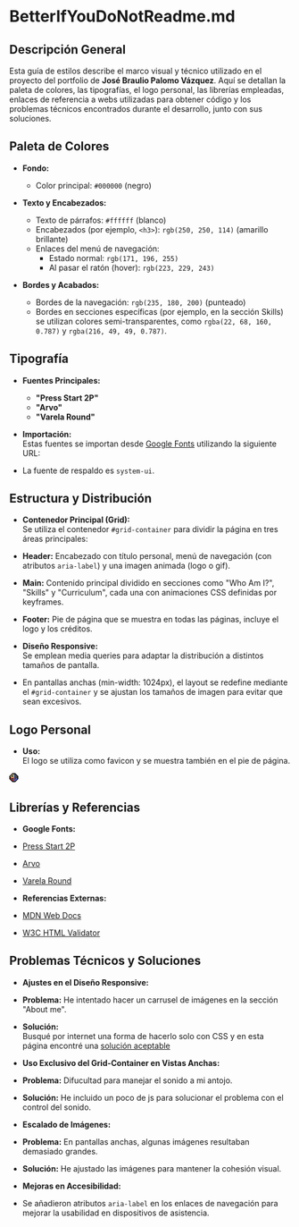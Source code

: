 # BetterIfYouDoNotReadme.md

## Descripción General

Esta guía de estilos describe el marco visual y técnico utilizado en el proyecto del portfolio de **José Braulio Palomo Vázquez**. Aquí se detallan la paleta de colores, las tipografías, el logo personal, las librerías empleadas, enlaces de referencia a webs utilizadas para obtener código y los problemas técnicos encontrados durante el desarrollo, junto con sus soluciones.

## Paleta de Colores

- **Fondo:**  
  - Color principal: `#000000` (negro)

- **Texto y Encabezados:**  
  - Texto de párrafos: `#ffffff` (blanco)  
  - Encabezados (por ejemplo, `<h3>`): `rgb(250, 250, 114)` (amarillo brillante)  
  - Enlaces del menú de navegación:  
    - Estado normal: `rgb(171, 196, 255)`  
    - Al pasar el ratón (hover): `rgb(223, 229, 243)`

- **Bordes y Acabados:**  
  - Bordes de la navegación: `rgb(235, 180, 200)` (punteado)  
  - Bordes en secciones específicas (por ejemplo, en la sección Skills) se utilizan colores semi-transparentes, como `rgba(22, 68, 160, 0.787)` y `rgba(216, 49, 49, 0.787)`.

## Tipografía

- **Fuentes Principales:**  
  - **"Press Start 2P"**  
  - **"Arvo"**  
  - **"Varela Round"**

- **Importación:**  
  Estas fuentes se importan desde [Google Fonts](https://fonts.google.com) utilizando la siguiente URL:

- La fuente de respaldo es `system-ui`.

## Estructura y Distribución

- **Contenedor Principal (Grid):**  
Se utiliza el contenedor `#grid-container` para dividir la página en tres áreas principales:
- **Header:** Encabezado con título personal, menú de navegación (con atributos `aria-label`) y una imagen animada (logo o gif).
- **Main:** Contenido principal dividido en secciones como "Who Am I?", "Skills" y "Curriculum", cada una con animaciones CSS definidas por keyframes.
- **Footer:** Pie de página que se muestra en todas las páginas, incluye el logo y los créditos.

- **Diseño Responsive:**  
Se emplean media queries para adaptar la distribución a distintos tamaños de pantalla.  
- En pantallas anchas (min-width: 1024px), el layout se redefine mediante el `#grid-container` y se ajustan los tamaños de imagen para evitar que sean excesivos.

## Logo Personal

- **Uso:**  
El logo se utiliza como favicon y se muestra también en el pie de página.

![Logo](img/favicon.png)

## Librerías y Referencias

- **Google Fonts:**  
- [Press Start 2P](https://fonts.google.com/specimen/Press+Start+2P)  
- [Arvo](https://fonts.google.com/specimen/Arvo)  
- [Varela Round](https://fonts.google.com/specimen/Varela+Round)

- **Referencias Externas:**  
- [MDN Web Docs](https://developer.mozilla.org)  
- [W3C HTML Validator](https://validator.w3.org/)

## Problemas Técnicos y Soluciones

- **Ajustes en el Diseño Responsive:**  
- **Problema:** He intentado hacer un carrusel de imágenes en la sección "About me".  
- **Solución:**  
  Busqué por internet una forma de hacerlo solo con CSS y en esta página encontré una [solución aceptable](https://www.enmilocalfunciona.io/crear-un-carrusel-de-imagenes-solo-con-css/)

- **Uso Exclusivo del Grid-Container en Vistas Anchas:**  
- **Problema:** Difucultad para manejar el sonido a mi antojo.  
- **Solución:** He incluido un poco de js para solucionar el problema con el control del sonido.

- **Escalado de Imágenes:**  
- **Problema:** En pantallas anchas, algunas imágenes resultaban demasiado grandes.  
- **Solución:** He ajustado las imágenes para mantener la cohesión visual.

- **Mejoras en Accesibilidad:**  
- Se añadieron atributos `aria-label` en los enlaces de navegación para mejorar la usabilidad en dispositivos de asistencia.


